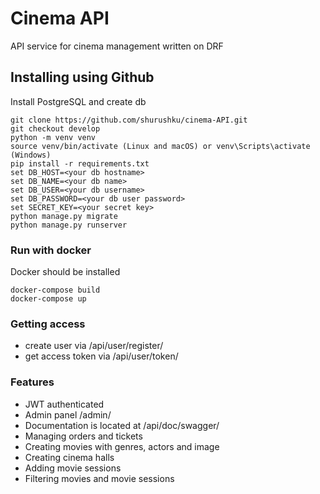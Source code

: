 # Cinema API

API service for cinema management written on DRF

## Installing using Github

Install PostgreSQL and create db

```shell
git clone https://github.com/shurushku/cinema-API.git
git checkout develop
python -m venv venv
source venv/bin/activate (Linux and macOS) or venv\Scripts\activate (Windows)
pip install -r requirements.txt
set DB_HOST=<your db hostname>
set DB_NAME=<your db name>
set DB_USER=<your db username>
set DB_PASSWORD=<your db user password>
set SECRET_KEY=<your secret key>
python manage.py migrate
python manage.py runserver
```
### Run with docker

Docker should be installed

```shell
docker-compose build
docker-compose up
```

### Getting access

- create user via /api/user/register/
- get access token via /api/user/token/


### Features

- JWT authenticated
- Admin panel /admin/
- Documentation is located at /api/doc/swagger/
- Managing orders and tickets
- Creating movies with genres, actors and image
- Creating cinema halls
- Adding movie sessions
- Filtering movies and movie sessions
